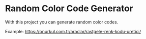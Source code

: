# Random Color Code Generator
With this project you can generate random color codes.

Example: https://onurkul.com.tr/araclar/rastgele-renk-kodu-uretici/
